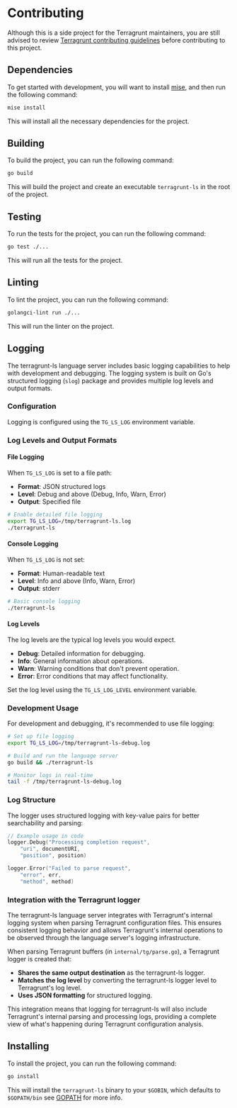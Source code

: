 # Contributing

Although this is a side project for the Terragrunt maintainers, you are still advised to review [Terragrunt contributing guidelines](https://terragrunt.gruntwork.io/docs/community/contributing/) before contributing to this project.

## Dependencies

To get started with development, you will want to install [mise](https://mise.jdx.dev/getting-started.html#_1-install-mise-cli), and then run the following command:

```bash
mise install
```

This will install all the necessary dependencies for the project.

## Building

To build the project, you can run the following command:

```bash
go build
```

This will build the project and create an executable `terragrunt-ls` in the root of the project.

## Testing

To run the tests for the project, you can run the following command:

```bash
go test ./...
```

This will run all the tests for the project.

## Linting

To lint the project, you can run the following command:

```bash
golangci-lint run ./...
```

This will run the linter on the project.

## Logging

The terragrunt-ls language server includes basic logging capabilities to help with development and debugging. The logging system is built on Go's structured logging (`slog`) package and provides multiple log levels and output formats.

### Configuration

Logging is configured using the `TG_LS_LOG` environment variable.

### Log Levels and Output Formats

#### File Logging

When `TG_LS_LOG` is set to a file path:

- **Format**: JSON structured logs
- **Level**: Debug and above (Debug, Info, Warn, Error)
- **Output**: Specified file

```bash
# Enable detailed file logging
export TG_LS_LOG=/tmp/terragrunt-ls.log
./terragrunt-ls
```

#### Console Logging

When `TG_LS_LOG` is not set:

- **Format**: Human-readable text
- **Level**: Info and above (Info, Warn, Error)
- **Output**: stderr

```bash
# Basic console logging
./terragrunt-ls
```

#### Log Levels

The log levels are the typical log levels you would expect.

- **Debug**: Detailed information for debugging.
- **Info**: General information about operations.
- **Warn**: Warning conditions that don't prevent operation.
- **Error**: Error conditions that may affect functionality.

Set the log level using the `TG_LS_LOG_LEVEL` environment variable.

### Development Usage

For development and debugging, it's recommended to use file logging:

```bash
# Set up file logging
export TG_LS_LOG=/tmp/terragrunt-ls-debug.log

# Build and run the language server
go build && ./terragrunt-ls

# Monitor logs in real-time
tail -f /tmp/terragrunt-ls-debug.log
```

### Log Structure

The logger uses structured logging with key-value pairs for better searchability and parsing:

```go
// Example usage in code
logger.Debug("Processing completion request",
    "uri", documentURI,
    "position", position)

logger.Error("Failed to parse request",
    "error", err,
    "method", method)
```

### Integration with the Terragrunt logger

The terragrunt-ls language server integrates with Terragrunt's internal logging system when parsing Terragrunt configuration files. This ensures consistent logging behavior and allows Terragrunt's internal operations to be observed through the language server's logging infrastructure.

When parsing Terragrunt buffers (in `internal/tg/parse.go`), a Terragrunt logger is created that:

- **Shares the same output destination** as the terragrunt-ls logger.
- **Matches the log level** by converting the terragrunt-ls logger level to Terragrunt's log level.
- **Uses JSON formatting** for structured logging.

This integration means that logging for terragrunt-ls will also include Terragrunt's internal parsing and processing logs, providing a complete view of what's happening during Terragrunt configuration analysis.

## Installing

To install the project, you can run the following command:

```bash
go install
```

This will install the `terragrunt-ls` binary to your `$GOBIN`, which defaults to `$GOPATH/bin` see [GOPATH](https://go.dev/wiki/GOPATH) for more info.
